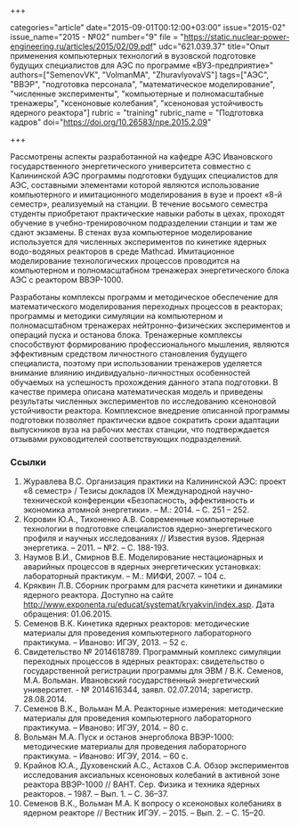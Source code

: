 +++

categories="article"
date="2015-09-01T00:12:00+03:00"
issue="2015-02"
issue_name="2015 - №02"
number="9"
file = "https://static.nuclear-power-engineering.ru/articles/2015/02/09.pdf"
udc="621.039.37"
title="Опыт применения компьютерных технологий в вузовской подготовке будущих специалистов для АЭС по программе «ВУЗ-предприятие»"
authors=["SemenovVK", "VolmanMA", "ZhuravlyovaVS"]
tags=["АЭС", "ВВЭР", "подготовка персонала", "математическое моделирование", "численные эксперименты", "компьютерные и полномасштабные тренажеры", "ксеноновые колебания", "ксеноновая устойчивость ядерного реактора"]
rubric = "training"
rubric_name = "Подготовка кадров"
doi="https://doi.org/10.26583/npe.2015.2.09"

+++

Рассмотрены аспекты разработанной на кафедре АЭС Ивановского государственного энергетического университета совместно с Калининской АЭС программы подготовки будущих специалистов для АЭС, составными элементами которой являются использование компьютерного и имитационного моделирования в вузе и проект «8-й семестр», реализуемый на станции. В течение восьмого семестра студенты приобретают практические навыки работы в цехах, проходят обучение в учебно-тренировочном подразделении станции и там же сдают экзамены. В стенах вуза компьютерное моделирование используется для численных экспериментов по кинетике ядерных водо-водяных реакторов в среде Mathcad. Имитационное моделирование технологических процессов проводится на компьютерном и полномасштабном тренажерах энергетического блока АЭС с реактором ВВЭР-1000.

Разработаны комплексы программ и методическое обеспечение для математического моделирования переходных процессов в реакторах; программы и методики симуляции на компьютерном и полномасштабном тренажерах нейтронно-физических экспериментов и операций пуска и останова блока. Тренажерные комплексы способствуют формированию профессионального мышления, являются эффективным средством личностного становления будущего специалиста, поэтому при использовании тренажеров уделяется внимание влиянию индивидуально-личностных особенностей обучаемых на успешность прохождения данного этапа подготовки. В качестве примера описана математическая модель и приведены результаты численных экспериментов по исследованию ксеноновой устойчивости реактора. Комплексное внедрение описанной программы подготовки позволяет практически вдвое сократить сроки адаптации выпускников вуза на рабочих местах станции, что подтверждается отзывами руководителей соответствующих подразделений.

### Ссылки

1. Журавлева В.С. Организация практики на Калининской АЭС: проект «8 семестр» / Тезисы докладов IX Международной научно-технической конференции «Безопасность, эффективность и экономика атомной энергетики». – М.: 2014. – С. 251 – 252.
2. Коровин Ю.А., Тихоненко А.В. Современные компьютерные технологии в подготовке специалистов ядерно-энергетического профиля и научных исследованиях // Известия вузов. Ядерная энергетика. – 2011. – №2. – С. 188-193.
3. Наумов В.И., Смирнов В.Е. Моделирование нестационарных и аварийных процессов в ядерных энергетических установках: лабораторный практикум. – М.: МИФИ, 2007. – 104 с.
4. Кряквин Л.В. Сборник программ для расчета кинетики и динамики ядерного реактора. Доступно на сайте http://www.exponenta.ru/educat/systemat/kryakvin/index.asp. Дата обращения: 01.06.2015.
5. Семенов В.К. Кинетика ядерных реакторов: методические материалы для проведения компьютерного лабораторного практикума. – Иваново: ИГЭУ, 2013. – 52 с.
6. Свидетельство № 2014618789. Программный комплекс симуляции переходных процессов в ядерных реакторах: свидетельство о государственной регистрации программы для ЭВМ / В.К. Семенов, М.А. Вольман. Ивановский государственный энергетический университет. - № 2014616344, заявл. 02.07.2014; зарегистр. 28.08.2014.
7. Семенов В.К., Вольман М.А. Реакторные измерения: методические материалы для проведения компьютерного лабораторного практикума. – Иваново: ИГЭУ, 2014. – 80 с.
8. Вольман М.А. Пуск и останов энергоблока ВВЭР-1000: методические материалы для проведения лабораторного практикума. – Иваново: ИГЭУ, 2014. – 60 с.
9. Крайнов Ю.А., Духовенский А.С., Астахов С.А. Обзор экспериментов исследования аксиальных ксеноновых колебаний в активной зоне реактора ВВЭР-1000 // ВАНТ. Сер. Физика и техника ядерных реакторов. – 1987. – Вып. 1. – С. 36–37.
10. Семенов В.К., Вольман М.А. К вопросу о ксеноновых колебаниях в ядерном реакторе // Вестник ИГЭУ. – 2015. – Вып. 2. – С. 15–20.